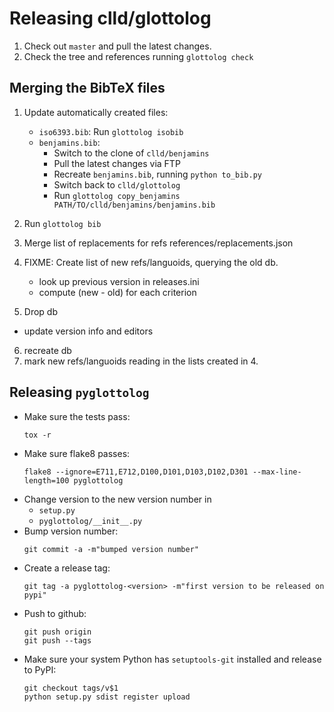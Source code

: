 
Releasing clld/glottolog
========================

1. Check out `master` and pull the latest changes.
2. Check the tree and references running `glottolog check`


Merging the BibTeX files
------------------------

1. Update automatically created files:
   - `iso6393.bib`: Run `glottolog isobib`
   - `benjamins.bib`:
     - Switch to the clone of `clld/benjamins`
     - Pull the latest changes via FTP 
     - Recreate `benjamins.bib`, running `python to_bib.py`
     - Switch back to `clld/glottolog`
     - Run `glottolog copy_benjamins PATH/TO/clld/benjamins/benjamins.bib`
2. Run `glottolog bib`
3. Merge list of replacements for refs references/replacements.json

4. FIXME: Create list of new refs/languoids, querying the old db.
   - look up previous version in releases.ini
   - compute (new - old) for each criterion
5. Drop db

- update version info and editors

6. recreate db
7. mark new refs/languoids reading in the lists created in 4.


Releasing `pyglottolog`
-----------------------

- Make sure the tests pass:
  ```
  tox -r
  ```
- Make sure flake8 passes:
  ```
  flake8 --ignore=E711,E712,D100,D101,D103,D102,D301 --max-line-length=100 pyglottolog
  ```
- Change version to the new version number in
  - `setup.py`
  - `pyglottolog/__init__.py`
- Bump version number:
  ```
  git commit -a -m"bumped version number"
  ```
- Create a release tag:
  ```
  git tag -a pyglottolog-<version> -m"first version to be released on pypi"
  ```
- Push to github:
  ```
  git push origin
  git push --tags
  ```
- Make sure your system Python has ``setuptools-git`` installed and release to PyPI:
  ```
  git checkout tags/v$1
  python setup.py sdist register upload
  ```

